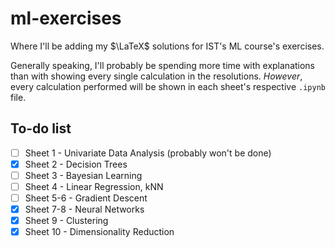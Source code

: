 # ml-exercises

Where I'll be adding my $\LaTeX$ solutions for IST's ML course's exercises.

Generally speaking, I'll probably be spending more time with explanations than
with showing every single calculation in the resolutions.
_However_, every calculation performed will be shown in each sheet's respective `.ipynb` file.

## To-do list

- [ ] Sheet 1 - Univariate Data Analysis (probably won't be done)
- [x] Sheet 2 - Decision Trees
- [ ] Sheet 3 - Bayesian Learning
- [ ] Sheet 4 - Linear Regression, kNN
- [ ] Sheet 5-6 - Gradient Descent
- [x] Sheet 7-8 - Neural Networks
- [x] Sheet 9 - Clustering
- [x] Sheet 10 - Dimensionality Reduction
